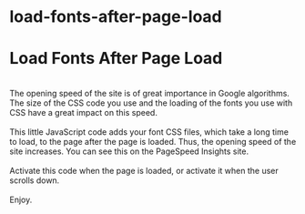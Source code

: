 # load-fonts-after-page-load

<h1>Load Fonts After Page Load</h1>
<br>
The opening speed of the site is of great importance in Google algorithms. The size of the CSS code you use and the loading of the fonts you use with CSS have a great impact on this speed.
<br><br>
This little JavaScript code adds your font CSS files, which take a long time to load, to the page after the page is loaded. Thus, the opening speed of the site increases. You can see this on the PageSpeed Insights site.
<br><br>
Activate this code when the page is loaded, or activate it when the user scrolls down.
<br><br>
Enjoy.
